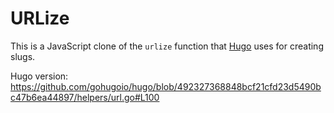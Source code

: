 # URLize

This is a JavaScript clone of the `urlize` function that [Hugo](gohugo.io) uses for creating slugs.

Hugo version: https://github.com/gohugoio/hugo/blob/492327368848bcf21cfd23d5490bc47b6ea44897/helpers/url.go#L100
